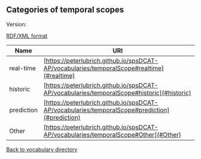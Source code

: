 ## Categories of temporal scopes

Version:

[RDF/XML format](www.google.com)

Name | URI
---- | ---
<a name="realtime"></a> real-time | [https://peterlubrich.github.io/spsDCAT-AP/vocabularies/temporalScope#realtime](#realtime)
<a name="historic"></a> historic | [https://peterlubrich.github.io/spsDCAT-AP/vocabularies/temporalScope#historic](#historic)
<a name="prediction"></a> prediction | [https://peterlubrich.github.io/spsDCAT-AP/vocabularies/temporalScope#prediction](#prediction)
<a name="Other"></a> Other | [https://peterlubrich.github.io/spsDCAT-AP/vocabularies/temporalScope#Other](#Other)


[Back to vocabulary directory](https://peterlubrich.github.io/spsDCAT-AP/vocabularies/)

